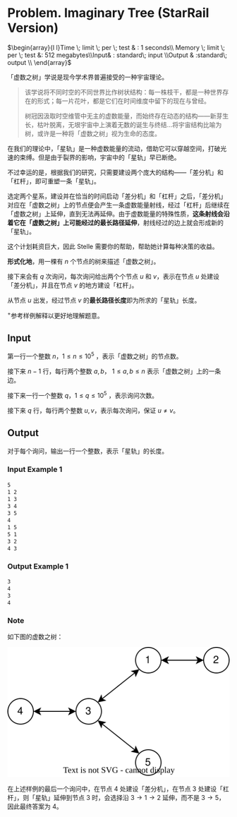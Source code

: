# Problem. Imaginary Tree (StarRail Version)

$\begin{array}{l l}Time \; limit \; per \; test & :  1 seconds\\ Memory \; limit \; per \; test &:  512 megabytes\\Input& : standard\;  input \\Output & :standard\;  output \\ \end{array}$

「虚数之树」学说是现今学术界普遍接受的一种宇宙理论。

> 该学说将不同时空的不同世界比作树状结构：每一株枝干，都是一种世界存在的形式；每一片花叶，都是它们在时间维度中留下的现在与曾经。
> 
> 树冠因汲取时空维管中无主的虚数能量，而始终存在动态的结构——新芽生长，枯叶脱离，无垠宇宙中上演着无数的诞生与终结…将宇宙结构比喻为树，或许是一种将「虚数之树」视为生命的态度。

<!-- 早在开拓星神阿基维利巡代星海的古老岁月之前，人们已经将视线投入天穹之上的浩瀚银河。

怀揣着对未知的无尽好奇，无数文明开始了星际探索之旅。但无一例外地，他们的尝试均以失败作结。 -->

在我们的理论中，「星轨」是一种虚数能量的流动，借助它可以穿越空间，打破光速的束缚。但是由于裂界的影响，宇宙中的「星轨」早已断绝。

不过幸运的是，根据我们的研究，只需要建设两个庞大的结构——「差分机」和「杠杆」，即可重塑一条「星轨」。

选定两个星系，建设并在恰当的时间启动「差分机」和「杠杆」之后，「差分机」对应在「虚数之树」上的节点便会产生一条虚数能量射线，经过「杠杆」后继续在「虚数之树」上延伸，直到无法再延伸。由于虚数能量的特殊性质，**这条射线会沿着它在「虚数之树」上可能经过的最长路径延伸**，射线经过的边上就会形成新的「星轨」。

这个计划耗资巨大，因此 Stelle 需要你的帮助，帮助她计算每种决策的收益。

**形式化地**，用一棵有 $n$ 个节点的树来描述「虚数之树」。

接下来会有 $q$ 次询问，每次询问给出两个个节点 $u$ 和 $v$，表示在节点 $u$ 处建设「差分机」，并且在节点 $v$ 的地方建设「杠杆」。

从节点 $u$ 出发，经过节点 $v$ 的**最长路径长度**即为所求的「星轨」长度。

$^+$参考样例解释以更好地理解题意。

## Input

第一行一个整数 $n$，$1\le n\le 10^5$ ，表示「虚数之树」的节点数。

接下来 $n-1$ 行，每行两个整数 $a,b$， $1\le a,b\le n$ 表示「虚数之树」上的一条边。

接下来一行一个整数 $q$，$1\le q\le 10^5$ ，表示询问次数。

接下来 $q$ 行，每行两个整数 $u,v$，表示每次询问，保证 $u \neq v$。

## Output

对于每个询问，输出一行一个整数，表示「星轨」的长度。

### Input Example 1

```text
5
1 2
1 3
3 4
3 5
4
1 5
5 1
3 2
4 3
```

### Output Example 1

```text
3
4
3
4
```

### Note

如下图的虚数之树：

![alt text](notet.svg)

在上述样例的最后一个询问中，在节点 $4$ 处建设「差分机」，在节点 $3$ 处建设「杠杆」，则「星轨」延伸到节点 $3$ 时，会选择沿 $3 \to 1 \to 2$ 延伸，而不是 $3 \to 5$，因此最终答案为 $4$。
